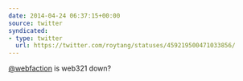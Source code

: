 ```yaml
---
date: 2014-04-24 06:37:15+00:00
source: twitter
syndicated:
- type: twitter
  url: https://twitter.com/roytang/statuses/459219500471033856/
---
```


[@webfaction](https://twitter.com/webfaction/) is web321 down?